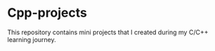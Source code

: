 # Cpp-projects

This repository contains mini projects that I created during my C/C++ learning journey.
